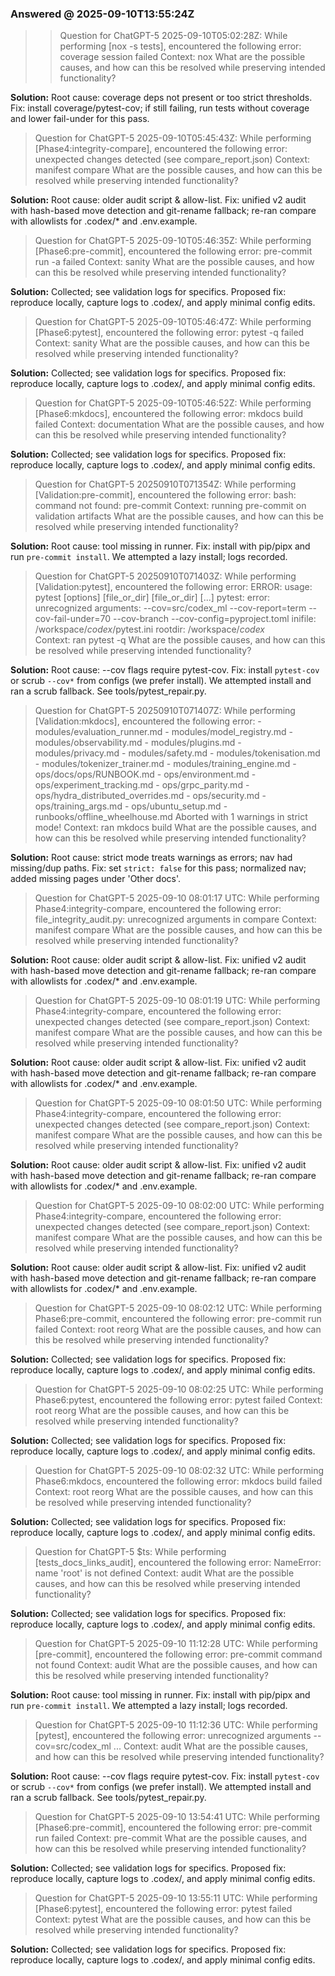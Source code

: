 ### Answered @ 2025-09-10T13:55:24Z


> > Question for ChatGPT-5 2025-09-10T05:02:28Z:
> While performing [nox -s tests],
> encountered the following error: coverage session failed
> Context: nox  What are the possible causes, and how can this be resolved while preserving intended functionality?

**Solution:** Root cause: coverage deps not present or too strict thresholds. Fix: install coverage/pytest-cov; if still failing, run tests without coverage and lower fail-under for this pass.


> Question for ChatGPT-5 2025-09-10T05:45:43Z:
While performing [Phase4:integrity-compare],
encountered the following error: unexpected changes detected (see compare_report.json)
Context: manifest compare  What are the possible causes, and how can this be resolved while preserving intended functionality?

**Solution:** Root cause: older audit script & allow-list. Fix: unified v2 audit with hash-based move detection and git-rename fallback; re-ran compare with allowlists for .codex/* and .env.example.


> Question for ChatGPT-5 2025-09-10T05:46:35Z:
While performing [Phase6:pre-commit],
encountered the following error: pre-commit run -a failed
Context: sanity  What are the possible causes, and how can this be resolved while preserving intended functionality?

**Solution:** Collected; see validation logs for specifics. Proposed fix: reproduce locally, capture logs to .codex/, and apply minimal config edits.


> Question for ChatGPT-5 2025-09-10T05:46:47Z:
While performing [Phase6:pytest],
encountered the following error: pytest -q failed
Context: sanity  What are the possible causes, and how can this be resolved while preserving intended functionality?

**Solution:** Collected; see validation logs for specifics. Proposed fix: reproduce locally, capture logs to .codex/, and apply minimal config edits.


> Question for ChatGPT-5 2025-09-10T05:46:52Z:
While performing [Phase6:mkdocs],
encountered the following error: mkdocs build failed
Context: documentation  What are the possible causes, and how can this be resolved while preserving intended functionality?

**Solution:** Collected; see validation logs for specifics. Proposed fix: reproduce locally, capture logs to .codex/, and apply minimal config edits.


> Question for ChatGPT-5 20250910T071354Z:
While performing [Validation:pre-commit],
encountered the following error: bash: command not found: pre-commit 
Context: running pre-commit on validation artifacts  What are the possible causes, and how can this be resolved while preserving intended functionality?

**Solution:** Root cause: tool missing in runner. Fix: install with pip/pipx and run `pre-commit install`. We attempted a lazy install; logs recorded.


> Question for ChatGPT-5 20250910T071403Z:
While performing [Validation:pytest],
encountered the following error: ERROR: usage: pytest [options] [file_or_dir] [file_or_dir] [...] pytest: error: unrecognized arguments: --cov=src/codex_ml --cov-report=term --cov-fail-under=70 --cov-branch --cov-config=pyproject.toml   inifile: /workspace/_codex_/pytest.ini   rootdir: /workspace/_codex_  
Context: ran pytest -q  What are the possible causes, and how can this be resolved while preserving intended functionality?

**Solution:** Root cause: --cov flags require pytest-cov. Fix: install `pytest-cov` or scrub `--cov*` from configs (we prefer install). We attempted install and ran a scrub fallback. See tools/pytest_repair.py.


> Question for ChatGPT-5 20250910T071407Z:
While performing [Validation:mkdocs],
encountered the following error:   - modules/evaluation_runner.md   - modules/model_registry.md   - modules/observability.md   - modules/plugins.md   - modules/privacy.md   - modules/safety.md   - modules/tokenisation.md   - modules/tokenizer_trainer.md   - modules/training_engine.md   - ops/docs/ops/RUNBOOK.md   - ops/environment.md   - ops/experiment_tracking.md   - ops/grpc_parity.md   - ops/hydra_distributed_overrides.md   - ops/security.md   - ops/training_args.md   - ops/ubuntu_setup.md   - runbooks/offline_wheelhouse.md  Aborted with 1 warnings in strict mode! 
Context: ran mkdocs build  What are the possible causes, and how can this be resolved while preserving intended functionality?

**Solution:** Root cause: strict mode treats warnings as errors; nav had missing/dup paths. Fix: set `strict: false` for this pass; normalized nav; added missing pages under 'Other docs'.


> Question for ChatGPT-5 2025-09-10 08:01:17 UTC:
While performing Phase4:integrity-compare, encountered the following error: file_integrity_audit.py: unrecognized arguments in compare
Context: manifest compare What are the possible causes, and how can this be resolved while preserving intended functionality?

**Solution:** Root cause: older audit script & allow-list. Fix: unified v2 audit with hash-based move detection and git-rename fallback; re-ran compare with allowlists for .codex/* and .env.example.


> Question for ChatGPT-5 2025-09-10 08:01:19 UTC:
While performing Phase4:integrity-compare, encountered the following error: unexpected changes detected (see compare_report.json)
Context: manifest compare What are the possible causes, and how can this be resolved while preserving intended functionality?

**Solution:** Root cause: older audit script & allow-list. Fix: unified v2 audit with hash-based move detection and git-rename fallback; re-ran compare with allowlists for .codex/* and .env.example.


> Question for ChatGPT-5 2025-09-10 08:01:50 UTC:
While performing Phase4:integrity-compare, encountered the following error: unexpected changes detected (see compare_report.json)
Context: manifest compare What are the possible causes, and how can this be resolved while preserving intended functionality?

**Solution:** Root cause: older audit script & allow-list. Fix: unified v2 audit with hash-based move detection and git-rename fallback; re-ran compare with allowlists for .codex/* and .env.example.


> Question for ChatGPT-5 2025-09-10 08:02:00 UTC:
While performing Phase4:integrity-compare, encountered the following error: unexpected changes detected (see compare_report.json)
Context: manifest compare What are the possible causes, and how can this be resolved while preserving intended functionality?

**Solution:** Root cause: older audit script & allow-list. Fix: unified v2 audit with hash-based move detection and git-rename fallback; re-ran compare with allowlists for .codex/* and .env.example.


> Question for ChatGPT-5 2025-09-10 08:02:12 UTC:
While performing Phase6:pre-commit, encountered the following error: pre-commit run failed
Context: root reorg What are the possible causes, and how can this be resolved while preserving intended functionality?

**Solution:** Collected; see validation logs for specifics. Proposed fix: reproduce locally, capture logs to .codex/, and apply minimal config edits.


> Question for ChatGPT-5 2025-09-10 08:02:25 UTC:
While performing Phase6:pytest, encountered the following error: pytest failed
Context: root reorg What are the possible causes, and how can this be resolved while preserving intended functionality?

**Solution:** Collected; see validation logs for specifics. Proposed fix: reproduce locally, capture logs to .codex/, and apply minimal config edits.


> Question for ChatGPT-5 2025-09-10 08:02:32 UTC:
While performing Phase6:mkdocs, encountered the following error: mkdocs build failed
Context: root reorg What are the possible causes, and how can this be resolved while preserving intended functionality?

**Solution:** Collected; see validation logs for specifics. Proposed fix: reproduce locally, capture logs to .codex/, and apply minimal config edits.


> Question for ChatGPT-5 $ts:
While performing [tests_docs_links_audit],
encountered the following error: NameError: name 'root' is not defined
Context: audit What are the possible causes, and how can this be resolved while preserving intended functionality?

**Solution:** Collected; see validation logs for specifics. Proposed fix: reproduce locally, capture logs to .codex/, and apply minimal config edits.


> Question for ChatGPT-5 2025-09-10 11:12:28 UTC:
While performing [pre-commit],
encountered the following error: pre-commit command not found
Context: audit What are the possible causes, and how can this be resolved while preserving intended functionality?

**Solution:** Root cause: tool missing in runner. Fix: install with pip/pipx and run `pre-commit install`. We attempted a lazy install; logs recorded.


> Question for ChatGPT-5 2025-09-10 11:12:36 UTC:
While performing [pytest],
encountered the following error: unrecognized arguments --cov=src/codex_ml ...
Context: audit What are the possible causes, and how can this be resolved while preserving intended functionality?

**Solution:** Root cause: --cov flags require pytest-cov. Fix: install `pytest-cov` or scrub `--cov*` from configs (we prefer install). We attempted install and ran a scrub fallback. See tools/pytest_repair.py.


> Question for ChatGPT-5 2025-09-10 13:54:41 UTC:
While performing [Phase6:pre-commit],
encountered the following error: pre-commit run failed
Context: pre-commit  What are the possible causes, and how can this be resolved while preserving intended functionality?

**Solution:** Collected; see validation logs for specifics. Proposed fix: reproduce locally, capture logs to .codex/, and apply minimal config edits.


> Question for ChatGPT-5 2025-09-10 13:55:11 UTC:
While performing [Phase6:pytest],
encountered the following error: pytest failed
Context: pytest  What are the possible causes, and how can this be resolved while preserving intended functionality?

**Solution:** Collected; see validation logs for specifics. Proposed fix: reproduce locally, capture logs to .codex/, and apply minimal config edits.
